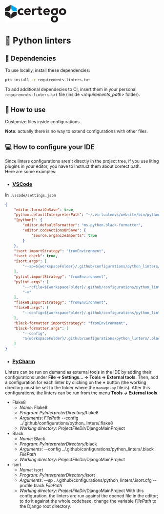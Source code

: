 <img src="../../Certego.png" alt="Certego" width="200" />

# 🐍 Python linters


## 🔧 Dependencies
To use locally, install these dependencies:
```bash
pip install -r requirements-linters.txt
```

To add additional dependecies to CI, insert them in your personal `requirements-linters.txt` file (inside *<requirements_path>* folder).


## 📖 How to use
Customize files inside configurations.

**Note:** actually there is no way to extend configurations with other files.


## 💻 How to configure your IDE
Since linters configurations aren't directly in the project tree, if you use liting plugins in your editor, you have to instruct them about correct path.  
Here are some examples:

- ### [VSCode](https://code.visualstudio.com/)
In `.vscode/settings.json`
```json
{
    "editor.formatOnSave": true,
    "python.defaultInterpreterPath": "~/.virtualenvs/website/bin/python",
    "[python]": {
        "editor.defaultFormatter": "ms-python.black-formatter",
        "editor.codeActionsOnSave": {
            "source.organizeImports": true
        }
    },
    "isort.importStrategy": "fromEnvironment",
    "isort.check": true,
    "isort.args": [
        "--sp=${workspaceFolder}/.github/configurations/python_linters/.isort.cfg"
    ],
    "pylint.importStrategy": "fromEnvironment",
    "pylint.args": [
        "--rcfile=${workspaceFolder}/.github/configurations/python_linters/.pylintrc",
        "-v"
    ],
    "flake8.importStrategy": "fromEnvironment",
    "flake8.args": [
        "--config=${workspaceFolder}/.github/configurations/python_linters/.flake8"
    ],
    "black-formatter.importStrategy": "fromEnvironment",
    "black-formatter.args": [
        "--config",
        "${workspaceFolder}/.github/configurations/python_linters/.black"
    ]
}
```

- ### [PyCharm](https://www.jetbrains.com/pycharm/)
Linters can be run on demand as external tools in the IDE by adding their configurations under **File -> Settings... -> Tools -> External tools**.
Then, add a configuration for each linter by clicking on the **+** button (the working directory must be set to the folder where the `manage.py` file is).
After this configurations, the linters can be run from the menu **Tools -> External tools**.
* Flake8
  * _Name_: Flake8
  * _Program_: $PyInterpreterDirectory$/flake8
  * _Arguments_: $FilePath$ --config ../.github/configurations/python_linters/.flake8 
  * _Working directory_: $ProjectFileDir$/DjangoMainProject
* Black
  * _Name_: Black
  * _Program_: $PyInterpreterDirectory$/black
  * _Arguments_: --config ../.github/configurations/python_linters/.black $FilePath$ 
  * _Working directory_: $ProjectFileDir$/DjangoMainProject
* isort
  * _Name_: isort
  * _Program_: $PyInterpreterDirectory$/isort
  * _Arguments_: --sp ../.github/configurations/python_linters/.isort.cfg --profile black $FilePath$
  * _Working directory_: $ProjectFileDir$/DjangoMainProject
With this configuration, the linters are run against the opened file in the editor; to do it against the whole codebase, change the variable *$FilePath$* to the Django root directory.
